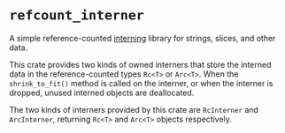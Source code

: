 # `refcount_interner`

A simple reference-counted
[interning](https://en.wikipedia.org/wiki/String_interning)
library for strings, slices, and other data.

This crate provides two kinds of owned interners that store the interned
data in the reference-counted types `Rc<T>` or `Arc<T>`. When the
`shrink_to_fit()` method is called on the interner, or when the interner is
dropped, unused interned objects are deallocated.

The two kinds of interners provided by this crate are `RcInterner` and
`ArcInterner`, returning `Rc<T>` and `Arc<T>` objects respectively.
